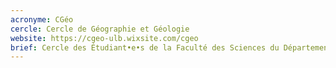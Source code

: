 ```yaml
---
acronyme: CGéo
cercle: Cercle de Géographie et Géologie
website: https://cgeo-ulb.wixsite.com/cgeo
brief: Cercle des Étudiant•e•s de la Faculté des Sciences du Département de Géographie et Géologie
---
```

